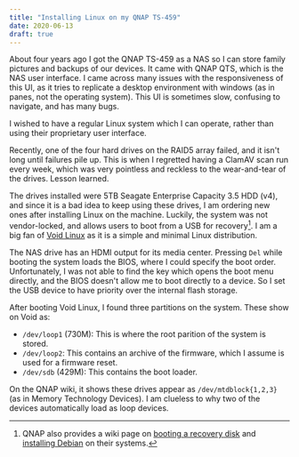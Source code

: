 ```yaml
---
title: "Installing Linux on my QNAP TS-459"
date: 2020-06-13
draft: true
---
```


About four years ago I got the QNAP TS-459 as a NAS so I can store family
pictures and backups of our devices. It came with QNAP QTS, which is the NAS
user interface. I came across many issues with the responsiveness of this UI,
as it tries to replicate a desktop environment with windows (as in panes, not
the operating system). This UI is sometimes slow, confusing to navigate, and
has many bugs.

I wished to have a regular Linux system which I can operate, rather than using
their proprietary user interface.

Recently, one of the four hard drives on the RAID5 array failed, and it isn't
long until failures pile up. This is when I regretted having a ClamAV scan run
every week, which was very pointless and reckless to the wear-and-tear of the
drives. Lesson learned.

The drives installed were 5TB Seagate Enterprise Capacity 3.5 HDD (v4), and
since it is a bad idea to keep using these drives, I am ordering new ones after
installing Linux on the machine. Luckily, the system was not vendor-locked, and
allows users to boot from a USB for recovery[^1]. I am a big fan of [Void
Linux] as it is a simple and minimal Linux distribution.

The NAS drive has an HDMI output for its media center. Pressing `Del`
while booting the system loads the BIOS, where I could specify the boot order.
Unfortunately, I was not able to find the key which opens the boot menu
directly, and the BIOS doesn't allow me to boot directly to a device. So I set
the USB device to have priority over the internal flash storage.

After booting Void Linux, I found three partitions on the system. These show on
Void as:

- `/dev/loop1` (730M): This is where the root parition of the system is stored.
- `/dev/loop2`: This contains an archive of the firmware, which I assume is
  used for a firmware reset.
- `/dev/sdb` (429M): This contains the boot loader.

On the QNAP wiki, it shows these drives appear as `/dev/mtdblock{1,2,3}` (as in
Memory Technology Devices). I am clueless to why two of the devices
automatically load as loop devices.


[^1]: QNAP also provides a wiki page on [booting a recovery disk](https://wiki.qnap.com/wiki/Firmware_Recovery#Instructions_for_NAS_Recovery)
  and [installing Debian](https://wiki.qnap.com/wiki/Debian_Installation_On_QNAP)
  on their systems.

[Void Linux]: https://voidlinux.org/
